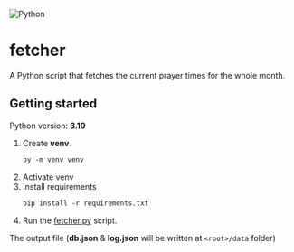 ![Python](https://img.shields.io/badge/python-3670A0?style=for-the-badge&logo=python&logoColor=ffdd54)

# fetcher

A Python script that fetches the current prayer times for the whole month.

## Getting started

Python version: **3.10**

1. Create **venv**.
   ```ps
   py -m venv venv
   ```
1. Activate venv
1. Install requirements
   ```ps
   pip install -r requirements.txt
   ```
1. Run the [fetcher.py](/fetcher.py) script.

The output file (**db.json** & **log.json** will be written at `<root>/data` folder)
